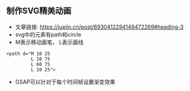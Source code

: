## 制作SVG精美动画
* 文章链接: https://juejin.cn/post/6930412294149472269#heading-3
* svg中的元素有path和circle
* M表示移动画笔， L表示画线
```
<path d="M 10 25
         L 10 75
         L 60 75
         L 10 25">
```
* GSAP可以针对于每个时间帧设置渐变效果